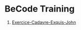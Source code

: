 # BeCode Training

1. [Exercice-Cadavre-Exquis-John](epictete/Exercice-Cadavre-Exquis-John/blob/master/README.md)
